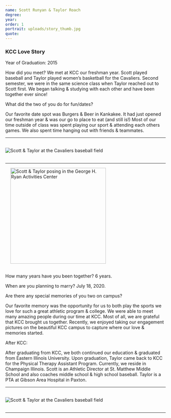 ```yaml
---
name: Scott Runyan & Taylor Roach
degree:
year:
order: 1
portrait: uploads/story_thumb.jpg
quote:
---
```


<h3 class="typography__h4">KCC Love Story</h3>

Year of Graduation:
2015

How did you meet?
We met at KCC our freshman year. Scott played baseball and Taylor played women’s basketball for the Cavaliers. Second semester, we were in the same science class when Taylor reached out to Scott first. We began talking & studying with each other and have been together ever since!

What did the two of you do for fun/dates?

Our favorite date spot was Burgers & Beer in Kankakee. It had just opened our freshman year & was our go to place to eat (and still is!) Most of our time outside of class was spent playing our sport & attending each others games. We also spent time hanging out with friends & teammates.

<hr>
<br>
<div class="text-center">
  <img class="img-fluid" src="{{ page.baseurl }}uploads/story-img_baseball-field.jpg" alt="Scott & Taylor at the Cavaliers baseball field">
</div>
<br>
<hr>

<div class="text-center">
  <img class="float-md-right img-fluid" style="width: 300px; margin-bottom: 1rem; margin-left: 1rem;" src="{{ page.baseurl }}uploads/story-img_gym.jpg" alt="Scott & Taylor posing in the George H. Ryan Activities Center">
</div>

How many years have you been together?
 6 years.

When are you planning to marry?
 July 18, 2020.

Are there any special memories of you two on campus?

Our favorite memory was the opportunity for us to both play the sports we love for such a great athletic program & college. We were able to meet many amazing people during our time at KCC. Most of all, we are grateful that KCC brought us together. Recently, we enjoyed taking our engagement pictures on the beautiful KCC campus to capture where our love & memories started.

After KCC:

After graduating from KCC, we both continued our education & graduated from Eastern Illinois University. Upon graduation, Taylor came back to KCC for the Physical Therapy Assistant Program. Currently, we reside in Champaign Illinois. Scott is an Athletic Director at St. Matthew Middle School and also coaches middle school & high school baseball. Taylor is a PTA at Gibson Area Hospital in Paxton.

<hr>
<br>
<div class="text-center">
  <img class="img-fluid" src="{{ page.baseurl }}uploads/story-img_cavaliers.jpg" alt="Scott & Taylor at the Cavaliers baseball field">
</div>
<br>
<hr>
